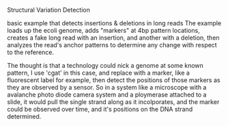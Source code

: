 Structural Variation Detection

basic example that detects insertions & deletions in long reads
The example loads up the ecoli genome, adds "markers" at 4bp pattern locations,
creates a fake long read with an insertion, and another with a deletion,
then analyzes the read's anchor patterns to determine any change with respect
to the reference.

The thought is that a technology could nick a genome at some known pattern, I
use 'cgat' in this case, and replace with a marker, like a fluorescent label for example,
then detect the positions of those markers as they are observed by a sensor.  So in a
system like a microscope with a avalanche photo diode camera system and a ploymerase
attached to a slide, it would pull the single strand along as it incolporates, and the
marker could be observed over time, and it's positions on the DNA strand determined.

